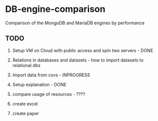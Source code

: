 # DB-engine-comparison

Comparison of the MongoDB and MariaDB engines by performance  

## TODO

1. Setup VM on Cloud with public access and spin two servers - DONE

2. Relations in databases and datasets - how to import datasets to relational dbs 

3. Import data from csvs - INPROGRESS

4. Setup explanation - DONE

5. compare usage of resources - ????

6. create excel

7. create paper

